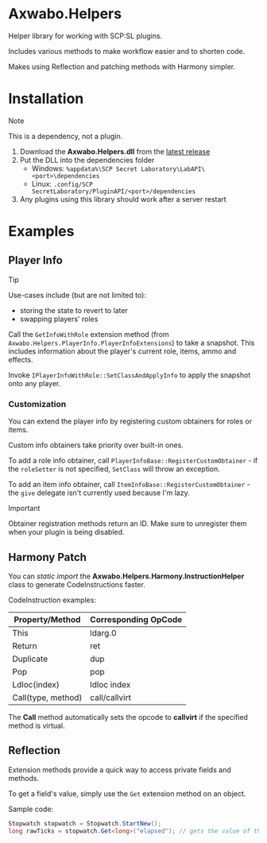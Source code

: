 # Axwabo.Helpers

Helper library for working with SCP:SL plugins.

Includes various methods to make workflow easier and to shorten code.

Makes using Reflection and patching methods with Harmony simpler.

# Installation

> [!NOTE]
> This is a dependency, not a plugin.

1. Download the **Axwabo.Helpers.dll** from the [latest release](https://github.com/Axwabo/SCPSL-Helpers/releases/)
2. Put the DLL into the dependencies folder
    - Windows: `%appdata%\SCP Secret Laboratory\LabAPI\<port>\dependencies`
    - Linux: `.config/SCP SecretLaboratory/PluginAPI/<port>/dependencies`
3. Any plugins using this library should work after a server restart

# Examples

## Player Info

> [!TIP]
> Use-cases include (but are not limited to):
> - storing the state to revert to later
> - swapping players' roles

Call the `GetInfoWithRole` extension method (from `Axwabo.Helpers.PlayerInfo.PlayerInfoExtensions`) to take a snapshot.
This includes information about the player's current role, items, ammo and effects.

Invoke `IPlayerInfoWithRole::SetClassAndApplyInfo` to apply the snapshot onto any player.

### Customization

You can extend the player info by registering custom obtainers for roles or items.

Custom info obtainers take priority over built-in ones.

To add a role info obtainer, call `PlayerInfoBase::RegisterCustomObtainer` - if the `roleSetter` is not specified, `SetClass` will throw an exception.

To add an item info obtainer, call `ItemInfoBase::RegisterCustomObtainer` - the `give` delegate isn't currently used because I'm lazy.

> [!IMPORTANT]
> Obtainer registration methods return an ID. Make sure to unregister them when your plugin is being disabled.

## Harmony Patch

You can _static import_ the **Axwabo.Helpers.Harmony.InstructionHelper** class to generate CodeInstructions faster.

CodeInstruction examples:

| Property/Method    | Corresponding OpCode |
|--------------------|----------------------|
| This               | ldarg.0              |
| Return             | ret                  |
| Duplicate          | dup                  |
| Pop                | pop                  |
| Ldloc(index)       | ldloc index          |
| Call(type, method) | call/callvirt        |

The **Call** method automatically sets the opcode to **callvirt** if the specified method is virtual.

## Reflection

Extension methods provide a quick way to access private fields and methods.

To get a field's value, simply use the `Get` extension method on an object.

Sample code:

```csharp
Stopwatch stopwatch = Stopwatch.StartNew();
long rawTicks = stopwatch.Get<long>("elapsed"); // gets the value of the 'elapsed' field
```
